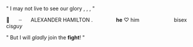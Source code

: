 " I may not live to see our glory , , , "

🥂⠀ ⠀┈⠀⠀ ALEXANDER   HAMILTON .⠀
⠀⠀ ⠀⠀ __he__        ♡        him
⠀⠀⠀⠀ ⠀⠀⠀  ⠀bisex   ⠀ cis*guy*

" But I will *gladly* join the **fight**! "
